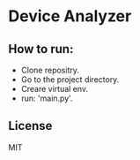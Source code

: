 # Device Analyzer
## How to run:

- Clone repositry.
- Go to the project directory.
- Creare virtual env.
- run: 'main.py'.

## License

MIT
